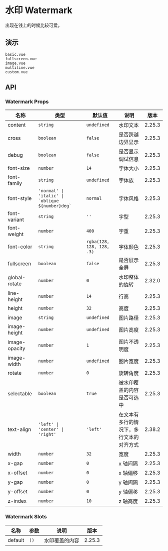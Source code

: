 <!--single-column-->

# 水印 Watermark

出现在钱上的时候比较可爱。

## 演示

```demo
basic.vue
fullscreen.vue
image.vue
multiline.vue
custom.vue
```

## API

### Watermark Props

| 名称 | 类型 | 默认值 | 说明 | 版本 |
| --- | --- | --- | --- | --- |
| content | `string` | `undefined` | 水印文本 | 2.25.3 |
| cross | `boolean` | `false` | 是否跨越边界显示 | 2.25.3 |
| debug | `boolean` | `false` | 是否显示调试信息 | 2.25.3 |
| font-size | `number` | `14` | 字体大小 | 2.25.3 |
| font-family | `string` | `undefined` | 字体族 | 2.25.3 |
| font-style | ``'normal' \| 'italic' \| `oblique ${number}deg` `` | `normal` | 字体风格 | 2.25.3 |
| font-variant | `string` | `''` | 字型 | 2.25.3 |
| font-weight | `number` | `400` | 字重 | 2.25.3 |
| font-color | `string` | `rgba(128, 128, 128, .3)` | 字体颜色 | 2.25.3 |
| fullscreen | `boolean` | `false` | 是否展示全屏 | 2.25.3 |
| global-rotate | `number` | `0` | 水印整体的旋转 | 2.32.0 |
| line-height | `number` | `14` | 行高 | 2.25.3 |
| height | `number` | `32` | 高度 | 2.25.3 |
| image | `string` | `undefined` | 图片路径 | 2.25.3 |
| image-height | `number` | `undefined` | 图片高度 | 2.25.3 |
| image-opacity | `number` | `1` | 图片不透明度 | 2.25.3 |
| image-width | `number` | `undefined` | 图片宽度 | 2.25.3 |
| rotate | `number` | `0` | 旋转角度 | 2.25.3 |
| selectable | `boolean` | `true` | 被水印覆盖的内容是否可选中 | 2.25.3 |
| text-align | `'left' \| 'center' \| 'right'` | `'left'` | 在文本有多行的情况下，多行文本的对齐方式 | 2.38.2 |
| width | `number` | `32` | 宽度 | 2.25.3 |
| x-gap | `number` | `0` | x 轴间隔 | 2.25.3 |
| x-offset | `number` | `0` | x 轴偏移 | 2.25.3 |
| y-gap | `number` | `0` | y 轴间隔 | 2.25.3 |
| y-offset | `number` | `0` | y 轴偏移 | 2.25.3 |
| z-index | `number` | `10` | z 轴高度 | 2.25.3 |

### Watermark Slots

| 名称    | 参数 | 说明           | 版本   |
| ------- | ---- | -------------- | ------ |
| default | `()` | 水印覆盖的内容 | 2.25.3 |
